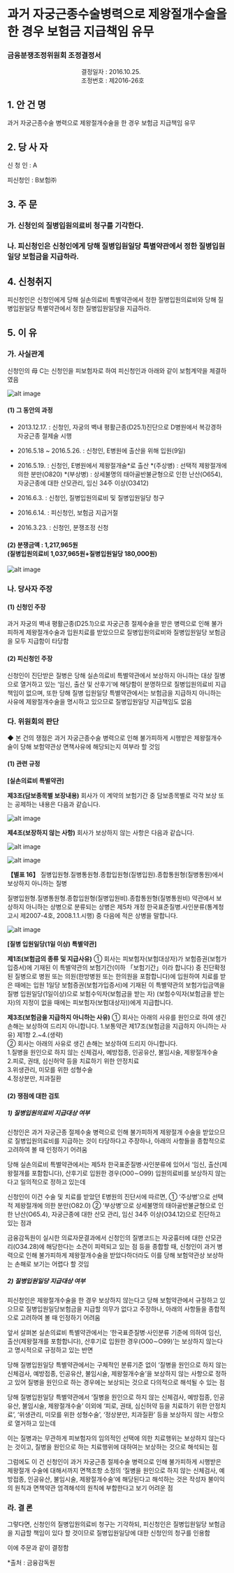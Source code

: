 # 과거 자궁근종수술병력으로 제왕절개수술을 한 경우 보험금 지급책임 유무

### 금융분쟁조정위원회 조정결정서

&nbsp;&nbsp;&nbsp;&nbsp;&nbsp;&nbsp;&nbsp;&nbsp;&nbsp;&nbsp; &nbsp;&nbsp;&nbsp;&nbsp;&nbsp;&nbsp;&nbsp;&nbsp;&nbsp;&nbsp; &nbsp;&nbsp;&nbsp;&nbsp;&nbsp;&nbsp;&nbsp;&nbsp;&nbsp;&nbsp; &nbsp;&nbsp;&nbsp;&nbsp;&nbsp;&nbsp;&nbsp;&nbsp;&nbsp;&nbsp;결정일자 : 2016.10.25.<br>&nbsp;&nbsp;&nbsp;&nbsp;&nbsp;&nbsp;&nbsp;&nbsp;&nbsp;&nbsp; &nbsp;&nbsp;&nbsp;&nbsp;&nbsp;&nbsp;&nbsp;&nbsp;&nbsp;&nbsp; &nbsp;&nbsp;&nbsp;&nbsp;&nbsp;&nbsp;&nbsp;&nbsp;&nbsp;&nbsp; &nbsp;&nbsp;&nbsp;&nbsp;&nbsp;&nbsp;&nbsp;&nbsp;&nbsp;&nbsp;조정번호 : 제2016-26호

## 1. 안 건 명
과거 자궁근종수술 병력으로 제왕절개수술을 한 경우 보험금 지급책임 유무


## 2. 당 사 자 

신 청 인  :  A
              
피신청인  :  B보험㈜


## 3. 주    문

### 가. 신청인의 질병입원의료비 청구를 기각한다. 

### 나. 피신청인은 신청인에게 당해 질병입원일당 특별약관에서 정한 질병입원일당 보험금을 지급하라. 


## 4. 신청취지 

피신청인은 신청인에게 당해 실손의료비 특별약관에서 정한 질병입원의료비와 당해 질병입원일당 특별약관에서 정한 질병입원일당을 지급하라.
 
## 5. 이   유 
### 가. 사실관계 

신청인의 母 C는 신청인을 피보험자로 하여 피신청인과 아래와 같이 보험계약을 체결하였음

![alt image](https://raw.githubusercontent.com/aijinet/bodoc-claim-contents/master/contents/images/161_1.PNG)

<!--
계약일
보험상품명
계약자
피보험자
관련 보장내역
2010. 
7. 31.
 (무)◯◯◯
건강보험새시대건강파트너(1004.2)
C
A
․질병입원의료비 : 본인부담금의 90% 
․질병입원일당: 1일 2만원
-->

#### (1) 그 동안의 과정

* 2013.12.17. : 신청인, 자궁의 벽내 평활근종(D25.1)진단으로 D병원에서  복강경하 자궁근종 절제술 시행

* 2016.5.18 ~ 2016.5.26. : 신청인, E병원에 출산을 위해 입원(9일)

* 2016.5.19. : 신청인, E병원에서 제왕절개술*로 출산 
  *(주상병) : 선택적 제왕절개에 의한 분만(O820)
  *(부상병) : 상세불명의 태아골반불균형으로 인한 난산(O654), 자궁근종에 대한 산모관리, 임신 34주 이상(O3412)

* 2016.6.3. : 신청인, 질병입원의료비 및 질병입원일당 청구

* 2016.6.14. : 피신청인, 보험금 지급거절

* 2016.3.23. : 신청인, 분쟁조정 신청

#### (2)  분쟁금액 : 1,217,965원<br> (질병입원의료비 1,037,965원+질병입원일당 180,000원)


![alt image](https://raw.githubusercontent.com/aijinet/bodoc-claim-contents/master/contents/images/161_2.PNG)

<!--  
- 질병입원의료비 : 1,037,965원*
   *〔{본인부담금 1,526,627원 - 840,000(상급병실료차액)} x 90%+420,000  (상급병실료차액의 50%)〕

- 질병입원일당 : 180,000원 (20,000원x9일)
-->
  
### 나. 당사자 주장 

#### (1) 신청인 주장 

과거 자궁의 벽내 평활근종(D25.1)으로 자궁근종 절제수술을 받은 병력으로 인해 불가피하게 제왕절개수술과 입원치료를 받았으므로 질병입원의료비와 질병입원일당 보험금을 모두 지급함이 타당함

#### (2) 피신청인 주장

신청인이 진단받은 질병은 당해 실손의료비 특별약관에서 보상하지 아니하는 대상 질병으로 열거하고 있는 ‘임신, 출산 및 산후기’에 해당함이 분명하므로 질병입원의료비 지급책임이 없으며, 또한 당해 질병 입원일당 특별약관에서는 보험금을 지급하지 아니하는 사유에 제왕절개수술을 명시하고 있으므로 질병입원일당 지급책임도 없음

### 다. 위원회의 판단

◆ 본 건의 쟁점은 과거 자궁근종수술 병력으로 인해 불가피하게 시행받은 제왕절개수술이 당해 보험약관상 면책사유에 해당되는지 여부라 할 것임 

#### (1) 관련 규정

**[실손의료비 특별약관]**

**제3조(담보종목별 보장내용)** 
      회사가 이 계약의 보험기간 중 담보종목별로 각각 보상 또는 공제하는 내용은 다음과 같습니다. 

![alt image](https://raw.githubusercontent.com/aijinet/bodoc-claim-contents/master/contents/images/161_3.PNG)

<!--
담보종목
보상하는 내용
(5) 
종합
입원
① 회사는 피보험자(보험대상자)가 상해 또는 질병으로 인하여 병원에 입원하여 치료를 받은 경우에는 입원의료비를 다음과 같이 보험가입금액(상해당, 질병당 각각 5,000만원을 최고한도로 계약자가 정하는 금액으로 합니다)을 한도로 보상하여 드립니다. 

구분
보상금액
입원실료, 
입원제비용, 
입원수술비
‘국민건강보험법에서 정한 요양급여 또는 의료급여법에서 정한 의료급여 중 본인부담금’과 ‘비급여(상급병실료 차액 제외)’ 부분의 합계액 중 90% 해당액(다만, 10% 해당액이 계약일 또는 매년 계약해당일부터 연간 200만원을 초과하는 경우 그 초과금액은 보상합니다.)
상급병실료 
차액
입원시 실제 사용병실과 기준병실과의 병실료 차액 중 50%를 공제한 후의 금액(다만, 1일 평균금액 10만원을 한도로 하며, 1일 평균금액은 입원 기간 동안 상급병실료 차액 전체를 총 입원일수로 나누어 산출합니다)
-->


**제4조(보장하지 않는 사항)**
회사가 보상하지 않는 사항은 다음과 같습니다.

![alt image](https://raw.githubusercontent.com/aijinet/bodoc-claim-contents/master/contents/images/161_4.PNG)

![alt image](https://raw.githubusercontent.com/aijinet/bodoc-claim-contents/master/contents/images/161_5.PNG)

<!--
담보종목
보상하는 내용
(5) 
종합
입원
② 질병에 대하여는 ‘질병입원’을 적용
(3) 
질병
입원
② 회사는 제5차 한국표준질병․사인분류에 있어서 아래의 입원의료비에 대하여는 보상하여 드리지 아니합니다.(【별표16】질병입원형․질병통원형․종합입원형(질병입원)․종합통원형(질병통원)에서 보상하지 아니하는 질병 참조)
 1.∼2. (생략)
 3. 피보험자(보험대상자)의 임신, 출산(제왕절개를 포함합니다), 산후기로 입원한 경우(O00～O99)
-->

**【별표 16】**
   질병입원형․질병통원형․종합입원형(질병입원)․종합통원형(질병통원)에서 보상하지 아니하는 질병

   질병입원형․질병통원형․종합입원형(질병입원비)․종합통원형(질병통원비) 약관에서 보상하지 아니하는 상병으로 분류되는 상병은 제5차 개정 한국표준질병․사인분류(통계청 고시 제2007-4호, 2008.1.1.시행) 중 다음에 적은 상병을 말합니다.  

![alt image](https://raw.githubusercontent.com/aijinet/bodoc-claim-contents/master/contents/images/161_6.PNG)

<!--
대 상 상 병 명
분류번호
3. 임신, 출산 및 산후기(O00-O99)
O00~O99
-->

**[질병 입원일당(1일 이상) 특별약관]**

 **제1조(보험금의 종류 및 지급사유)** 
  ① 회사는 피보험자(보험대상자)가 보험증권(보험가입증서)에 기재된 이 특별약관의 보험기간(이하 「보험기간」이라 합니다) 중 진단확정된 질병으로 병원 또는 의원(한방병원 또는 한의원을 포함합니다)에 입원하여 치료를 받은 때에는 입원 1일당 보험증권(보험가입증서)에 기재된 이 특별약관의 보험가입금액을 질병 입원일당(1일이상)으로 보험수익자(보험금을 받는 자) (보험수익자(보험금을 받는 자)의 지정이 없을 때에는 피보험자(보험대상자))에게 지급합니다. 

**제3조(보험금을 지급하지 아니하는 사유)** ① 회사는 아래의 사유를 원인으로 하여 생긴 손해는 보상하여 드리지 아니합니다. 1.보통약관 제17조(보험금을 지급하지 아니하는 사유) 제1항 2.~4.(생략) <br>
② 회사는 아래의 사유로 생긴 손해는 보상하여 드리지 아니합니다. <Br>
1.질병을 원인으로 하지 않는 신체검사, 예방접종, 인공유산, 불임시술, 제왕절개수술 <Br>
2.피로, 권태, 심신허약 등을 치료하기 위한 안정치료 <br>
3.위생관리, 미모를 위한 성형수술<Br>
4.정상분만, 치과질환

#### (2) 쟁점에 대한 검토

##### 1) 질병입원의료비 지급대상 여부

신청인은 과거 자궁근종 절제수술 병력으로 인해 불가피하게 제왕절개 수술을 받았으므로 질병입원의료비를 지급하는 것이 타당하다고 주장하나, 아래의 사항들을 종합적으로 고려하여 볼 때 인정하기 어려움

당해 실손의료비 특별약관에서는 제5차 한국표준질병·사인분류에 있어서 ‘임신, 출산(제왕절개를 포함합니다), 산후기로 입원한 경우(O00∼O99) 입원의료비를 보상하지 않는다고 일의적으로 정하고 있는데

신청인이 이건 수술 및 치료를 받았던 E병원의 진단서에 따르면,  ① ‘주상병’으로 선택적 제왕절개에 의한 분만(O82.0) ② ‘부상병’으로 상세불명의 태아골반불균형으로 인한 난산(O65.4), 자궁근종에 대한 산모 관리, 임신 34주 이상(O34.12)으로 진단하고 있는 점과

금융감독원이 실시한 의료자문결과에서 신청인의 질병코드는 자궁흉터에 대한 산모관리(O34.28)에 해당한다는 소견이 피력되고 있는 점 등을 종합할 때, 신청인이 과거 병력으로 인해 불가피하게 제왕절개수술을 받았다하더라도 이를 당해 보험약관상 보상하는 손해로 보기는 어렵다 할 것임 

##### 2) 질병입원일당 지급대상 여부  

피신청인은 제왕절개수술을 한 경우 보상하지 않는다고 당해 보험약관에서 규정하고 있으므로 질병입원일당보험금을 지급할 의무가 없다고 주장하나,  아래의 사항들을 종합적으로 고려하여 볼 때 인정하기 어려움

앞서 살펴본 실손의료비 특별약관에서는 ‘한국표준질병·사인분류 기준에 의하여 임신, 출산(제왕절개를 포함합니다), 산후기로 입원한 경우(O00∼O99)’는 보상하지 않는다고 명시적으로 규정하고 있는 반면 

당해 질병입원일당 특별약관에서는 구체적인 분류기준 없이 ‘질병을 원인으로 하지 않는 신체검사, 예방접종, 인공유산, 불임시술, 제왕절개수술’을 보상하지 않는 사항으로 정하고 있어 질병을 원인으로 하는 경우에는 보상되는 것으로 다의적으로 해석될 수 있는 점 

당해 질병입원일당 특별약관에서 ‘질병을 원인으로 하지 않는 신체검사, 예방접종, 인공유산, 불임시술, 제왕절개수술’ 이외에 ‘피로, 권태, 심신허약 등을 치료하기 위한 안정치료’, ‘위생관리, 미모를 위한 성형수술’, ‘정상분만, 치과질환’ 등을 보상하지 않는 사항으로 열거하고 있는데  

이는 질병과는 무관하게 피보험자의 임의적인 선택에 의한 치료행위는  보상하지 않는다는 것이고, 질병을 원인으로 하는 치료행위에 대하여는 보상하는 것으로 해석되는 점

그럼에도 이 건 신청인이 과거 자궁근종 절제수술 병력으로 인해 불가피하게 시행받은 제왕절개 수술에 대해서까지 면책조항 소정의 ‘질병을 원인으로 하지 않는 신체검사, 예방접종, 인공유산, 불임시술, 제왕절개수술’에 해당된다고 해석하는 것은 작성자 불이익의 원칙과 면책약관 엄격해석의 원칙에 부합한다고 보기 어려운 점

### 라. 결 론
                                       
그렇다면, 신청인의 질병입원의료비 청구는 기각하되, 피신청인은 질병입원일당 보험금을 지급할 책임이 있다 할 것이므로 질병입원일당에 대한 신청인의 청구를 인용함

이에 주문과 같이 결정함


*출처 : 금융감독원
